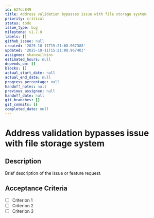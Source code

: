 ```yaml
---
id: 627dc849
title: Address validation bypasses issue with file storage system
priority: critical
status: todo
issue_type: bug
milestone: v1.7.0
labels: []
github_issue: null
created: '2025-10-11T15:21:08.967388'
updated: '2025-10-11T15:21:08.967403'
assignee: shanewilkins
estimated_hours: null
depends_on: []
blocks: []
actual_start_date: null
actual_end_date: null
progress_percentage: null
handoff_notes: null
previous_assignee: null
handoff_date: null
git_branches: []
git_commits: []
completed_date: null
---
```


# Address validation bypasses issue with file storage system

## Description

Brief description of the issue or feature request.

## Acceptance Criteria

- [ ] Criterion 1
- [ ] Criterion 2
- [ ] Criterion 3